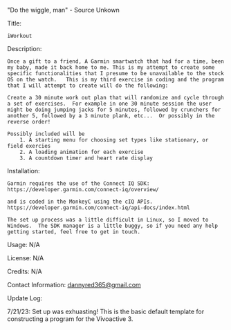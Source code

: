 "Do the wiggle, man" - Source Unkown

Title: 

    iWorkout

Description:  

    Once a gift to a friend, A Garmin smartwatch that had for a time, been my baby, made it back home to me. This is my attempt to create some specific functionalities that I presume to be unavailable to the stock OS on the watch.   This is my third exercise in coding and the program that I will attempt to create will do the following:

    Create a 30 minute work out plan that will randomize and cycle through a set of exercises.  For example in one 30 minute session the user might be doing jumping jacks for 5 minutes, followed by crunchers for another 5, followed by a 3 minute plank, etc...  Or possibly in the reverse order!

    Possibly included will be 
        1. A starting menu for choosing set types like stationary, or field exercies
        2. A loading animation for each exercise
        3. A countdown timer and heart rate display

Installation:

    Garmin requires the use of the Connect IQ SDK: 
    https://developer.garmin.com/connect-iq/overview/

    and is coded in the MonkeyC using the cIQ APIs.
    https://developer.garmin.com/connect-iq/api-docs/index.html

    The set up process was a little difficult in Linux, so I moved to Windows.  The SDK manager is a little buggy, so if you need any help getting started, feel free to get in touch.

Usage: N/A

License: N/A

Credits: N/A

Contact Information: dannyred365@gmail.com

Update Log:

7/21/23:  Set up was exhuasting!  This is the basic default template for constructing a program for the Vivoactive 3.




